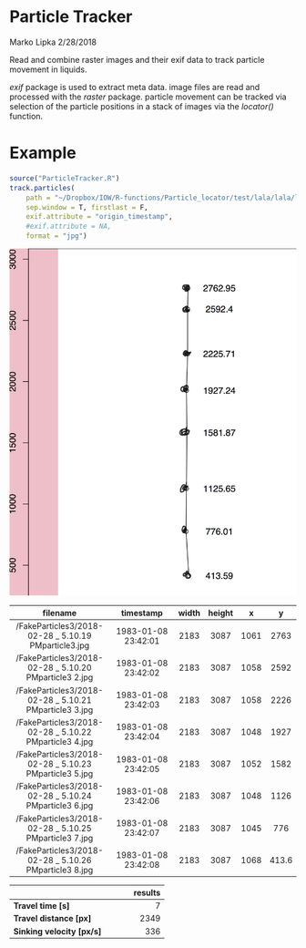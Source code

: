 Particle Tracker
================
Marko Lipka
2/28/2018

Read and combine raster images and their exif data to track particle movement in liquids.

*exif* package is used to extract meta data.
image files are read and processed with the *raster* package.
particle movement can be tracked via selection of the particle positions in a stack of images via the *locator()* function.

Example
=======

``` r
source("ParticleTracker.R")
track.particles(
    path = "~/Dropbox/IOW/R-functions/Particle_locator/test/lala/lala/lulu/",
    sep.window = T, firstlast = F,
    exif.attribute = "origin_timestamp",
    #exif.attribute = NA,
    format = "jpg")
```

![ExampleOutput](ParticleTrack.png)

<table>
<colgroup>
<col width="36%" />
<col width="26%" />
<col width="9%" />
<col width="10%" />
<col width="8%" />
<col width="8%" />
</colgroup>
<thead>
<tr class="header">
<th align="center">filename</th>
<th align="center">timestamp</th>
<th align="center">width</th>
<th align="center">height</th>
<th align="center">x</th>
<th align="center">y</th>
</tr>
</thead>
<tbody>
<tr class="odd">
<td align="center">/FakeParticles3/2018-02-28 _ 5.10.19 PMparticle3.jpg</td>
<td align="center">1983-01-08 23:42:01</td>
<td align="center">2183</td>
<td align="center">3087</td>
<td align="center">1061</td>
<td align="center">2763</td>
</tr>
<tr class="even">
<td align="center">/FakeParticles3/2018-02-28 _ 5.10.20 PMparticle3 2.jpg</td>
<td align="center">1983-01-08 23:42:02</td>
<td align="center">2183</td>
<td align="center">3087</td>
<td align="center">1058</td>
<td align="center">2592</td>
</tr>
<tr class="odd">
<td align="center">/FakeParticles3/2018-02-28 _ 5.10.21 PMparticle3 3.jpg</td>
<td align="center">1983-01-08 23:42:03</td>
<td align="center">2183</td>
<td align="center">3087</td>
<td align="center">1058</td>
<td align="center">2226</td>
</tr>
<tr class="even">
<td align="center">/FakeParticles3/2018-02-28 _ 5.10.22 PMparticle3 4.jpg</td>
<td align="center">1983-01-08 23:42:04</td>
<td align="center">2183</td>
<td align="center">3087</td>
<td align="center">1048</td>
<td align="center">1927</td>
</tr>
<tr class="odd">
<td align="center">/FakeParticles3/2018-02-28 _ 5.10.23 PMparticle3 5.jpg</td>
<td align="center">1983-01-08 23:42:05</td>
<td align="center">2183</td>
<td align="center">3087</td>
<td align="center">1052</td>
<td align="center">1582</td>
</tr>
<tr class="even">
<td align="center">/FakeParticles3/2018-02-28 _ 5.10.24 PMparticle3 6.jpg</td>
<td align="center">1983-01-08 23:42:06</td>
<td align="center">2183</td>
<td align="center">3087</td>
<td align="center">1048</td>
<td align="center">1126</td>
</tr>
<tr class="odd">
<td align="center">/FakeParticles3/2018-02-28 _ 5.10.25 PMparticle3 7.jpg</td>
<td align="center">1983-01-08 23:42:07</td>
<td align="center">2183</td>
<td align="center">3087</td>
<td align="center">1045</td>
<td align="center">776</td>
</tr>
<tr class="even">
<td align="center">/FakeParticles3/2018-02-28 _ 5.10.26 PMparticle3 8.jpg</td>
<td align="center">1983-01-08 23:42:08</td>
<td align="center">2183</td>
<td align="center">3087</td>
<td align="center">1068</td>
<td align="center">413.6</td>
</tr>
</tbody>
</table>

<table style="width:54%;">
<colgroup>
<col width="41%" />
<col width="12%" />
</colgroup>
<thead>
<tr class="header">
<th align="left"> </th>
<th align="right">results</th>
</tr>
</thead>
<tbody>
<tr class="odd">
<td align="left"><strong>Travel time [s]</strong></td>
<td align="right">7</td>
</tr>
<tr class="even">
<td align="left"><strong>Travel distance [px]</strong></td>
<td align="right">2349</td>
</tr>
<tr class="odd">
<td align="left"><strong>Sinking velocity [px/s]</strong></td>
<td align="right">336</td>
</tr>
</tbody>
</table>
